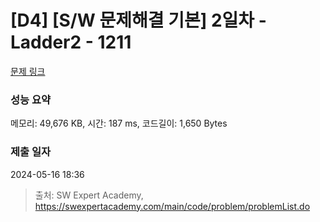 # [D4] [S/W 문제해결 기본] 2일차 - Ladder2 - 1211 

[문제 링크](https://swexpertacademy.com/main/code/problem/problemDetail.do?contestProbId=AV14BgD6AEECFAYh) 

### 성능 요약

메모리: 49,676 KB, 시간: 187 ms, 코드길이: 1,650 Bytes

### 제출 일자

2024-05-16 18:36



> 출처: SW Expert Academy, https://swexpertacademy.com/main/code/problem/problemList.do